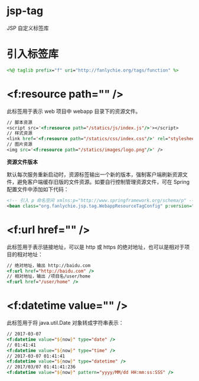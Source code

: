 # jsp-tag

JSP 自定义标签库

# 引入标签库

```jsp
<%@ taglib prefix="f" uri="http://fanlychie.org/tags/function" %>
```

# &lt;f:resource path="" /&gt;

此标签用于表示 web 项目中 webapp 目录下的资源文件。

```jsp
// 脚本资源
<script src='<f:resource path="/statics/js/index.js"/>'></script>
// 样式资源
<link href='<f:resource path="/statics/css/index.css"/>' rel="stylesheet" type="text/css">
// 图片资源
<img src='<f:resource path="/statics/images/logo.png"/>' />
```

**资源文件版本**

默认每次服务重新启动时，资源标签输出一个新的版本，强制客户端刷新资源文件，避免客户端缓存旧版的文件资源。如要自行控制管理资源文件，可在 Spring 配置文件中添加如下代码：

```xml
<!-- 引入 p 命名空间 xmlns:p="http://www.springframework.org/schema/p" -->
<bean class="org.fanlychie.jsp.tag.WebappResourceTagConfig" p:version="1.0"/>
```

# &lt;f:url href="" /&gt;

此标签用于表示链接地址，可以是 http 或 https 的绝对地址，也可以是相对于项目的相对地址：

```jsp
// 绝对地址，输出 http://baidu.com
<f:url href="http://baidu.com" />
// 相对地址，输出 /项目名/user/home
<f:url href="/user/home" />
```

# &lt;f:datetime value="" /&gt;

此标签用于将 java.util.Date 对象转成字符串表示：

```jsp
// 2017-03-07
<f:datetime value="${now}" type="date" />
// 01:41:41
<f:datetime value="${now}" type="time" />
// 2017-03-07 01:41:41
<f:datetime value="${now}" type="datetime" />
// 2017/03/07 01:41:41:236
<f:datetime value="${now}" pattern="yyyy/MM/dd HH:mm:ss:SSS" />
```